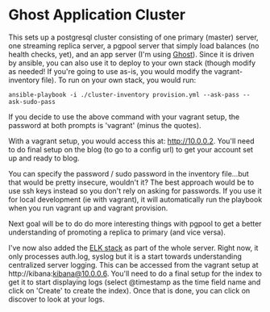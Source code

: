 # Ghost Application Cluster

This sets up a postgresql cluster consisting of one primary (master) server, one streaming replica server, a pgpool server that simply load balances (no health checks, yet), and an app server (I'm using [Ghost](https://ghost.org)). Since it is driven by ansible, you can also use it to deploy to your own stack (though modify as needed! If you're going to use as-is, you would modify the vagrant-inventory file). To run on your own stack, you would run:

```
ansible-playbook -i ./cluster-inventory provision.yml --ask-pass --ask-sudo-pass
```

If you decide to use the above command with your vagrant setup, the password at both prompts is 'vagrant' (minus the quotes).

With a vagrant setup, you would access this at: http://10.0.0.2. You'll need to do final setup on the blog (to go to a config url) to get your account set up and ready to blog.

You can specify the password / sudo password in the inventory file...but that would be pretty insecure, wouldn't it? The best approach would be to use ssh keys instead so you don't rely on asking for passwords. If you use it for local development (ie with vagrant), it will automatically run the playbook when you run vagrant up and vagrant provision.

Next goal will be to do do more interesting things with pgpool to get a better understanding of promoting a replica to primary (and vice versa).

I've now also added the [ELK stack](https://www.elastic.co/webinars/introduction-elk-stack) as part of the whole server. Right now, it only processes auth.log, syslog but it is a start towards understanding centralized server logging. This can be accessed from the vagrant setup at http://kibana:kibana@10.0.0.6. You'll need to do a final setup for the index to get it to start displaying logs (select @timestamp as the time field name and click on 'Create' to create the index). Once that is done, you can click on discover to look at your logs.
